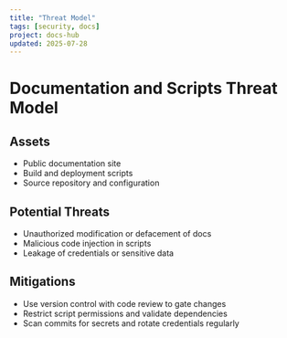 ```yaml
---
title: "Threat Model"
tags: [security, docs]
project: docs-hub
updated: 2025-07-28
---
```


# Documentation and Scripts Threat Model

## Assets

- Public documentation site
- Build and deployment scripts
- Source repository and configuration

## Potential Threats

- Unauthorized modification or defacement of docs
- Malicious code injection in scripts
- Leakage of credentials or sensitive data

## Mitigations

- Use version control with code review to gate changes
- Restrict script permissions and validate dependencies
- Scan commits for secrets and rotate credentials regularly
